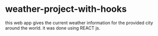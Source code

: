 # weather-project-with-hooks
this web app gives the current weather information for the provided city around the world.
it was done using REACT js.
